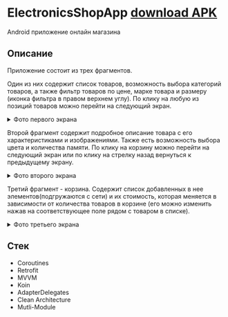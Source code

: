 # ElectronicsShopApp [download APK](https://github.com/Gorosheg/ElectronicsShopApp/raw/master/app-debug.apk)

Android приложение онлайн магазина

## Описание

Приложение состоит из трех фрагментов.  

Один из них содержит список товаров, возможность выбора категорий товаров, а также фильтр товаров по цене, марке товара и размеру (иконка фильтра в правом верхнем углу). По клику на любую из позиций товаров можно перейти на следующий экран.

<details> 
<summary>Фото первого экрана</summary>

![Фото первого экрана](https://github.com/Gorosheg/ElectronicsShopApp/blob/master/media/app_screenshot_1.png)

</details>

Второй фрагмент содержит подробное описание товара с его характеристиками и изображениями. Также есть возможность выбора цвета и количества памяти. По клику на корзину можно перейти на следующий экран или по клику на стрелку назад вернуться к предыдущему экрану.

<details> 
<summary>Фото второго экрана</summary>

![Фото второго экрана](https://github.com/Gorosheg/ElectronicsShopApp/blob/master/media/app_screenshot_2.png)

</details>

Третий фрагмент - корзина. Содержит список добавленных в нее элементов(подгружаются с сети) и их стоимость, которая меняется в зависимости от количества товаров в корзине (его можно изменить нажав на соответствующее поле рядом с товаром в списке).

<details> 
<summary>Фото третьего экрана</summary>

![Фото третьего экрана](https://github.com/Gorosheg/ElectronicsShopApp/blob/master/media/app_screenshot_3.png)

</details>

## Стек

- Coroutines
- Retrofit
- MVVM
- Koin
- AdapterDelegates
- Сlean Architecture
- Mutli-Module
